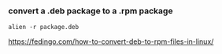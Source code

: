 ### convert a .deb package to a .rpm package
`alien -r package.deb`

https://fedingo.com/how-to-convert-deb-to-rpm-files-in-linux/